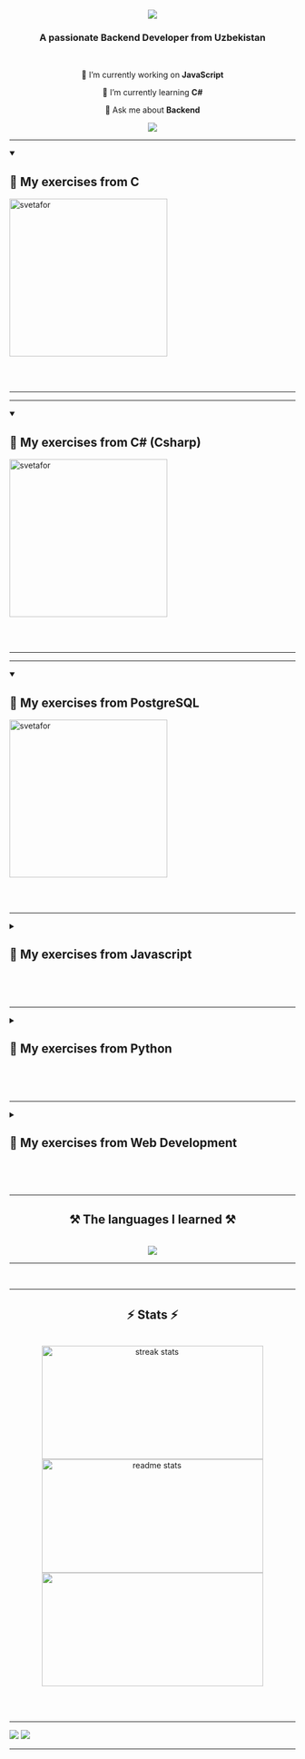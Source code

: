 

<h1 align="center">
    <img src="https://readme-typing-svg.herokuapp.com/?font=Righteous&size=35&center=true&vCenter=true&width=500&height=70&duration=4000&lines=Hi+There!+👋;+I'm+Sadullayev+Javohir!+😉;" />
</h1>

<h3 align="center">A passionate  Backend Developer from Uzbekistan</h3>

<br/>

<div align="center">
 
 🔭 I’m currently working on **JavaScript**
 
 🌱 I’m currently learning **C#**

💬 Ask me about **Backend**
 </div>
 
<div align="center"> 
  <a href="mailto:javohirsadullayev2024@gmail.com">
    <img src="https://img.shields.io/badge/Gmail-333333?style=for-the-badge&logo=gmail&logoColor=red" />
  </a>
</div>
<hr/>
 <details open> 
  <summary><h2>📘 My exercises from C</h2></summary>
     <div align="left">
        <!-- 1 -->
         <a href="https://github.com/Sadullayev-Javohir/Cprogramminglanguage"><img width="278" src="https://denvercoder1-github-readme-stats.vercel.app/api/pin/?username=Sadullayev-Javohir&repo=Cprogramminglanguage&theme=react&bg_color=1F222E&title_color=F85D7F&hide_border=true&icon_color=F8D866&show_icons=false" alt="svetafor"></a> 	 
    </div>
 </details>

<br/><br/>


 <hr/>

<hr/>
 <details open> 
  <summary><h2>📘 My exercises from C#  (Csharp)</h2></summary>
     <div align="left">
        <!-- 1 -->
         <a href="https://github.com/Sadullayev-Javohir/CsharpLearning"><img width="278" src="https://denvercoder1-github-readme-stats.vercel.app/api/pin/?username=Sadullayev-Javohir&repo=CsharpLearning&theme=react&bg_color=1F222E&title_color=F85D7F&hide_border=true&icon_color=F8D866&show_icons=false" alt="svetafor"></a> 	 
    </div>
 </details>

<br/><br/>


 <hr/>

 <hr/>
 <details open> 
  <summary><h2>📘 My exercises from PostgreSQL</h2></summary>
     <div align="left">
        <!-- 1 -->
         <a href="https://github.com/Sadullayev-Javohir/PostgreSQL"><img width="278" src="https://denvercoder1-github-readme-stats.vercel.app/api/pin/?username=Sadullayev-Javohir&repo=PostgreSQL&theme=react&bg_color=1F222E&title_color=F85D7F&hide_border=true&icon_color=F8D866&show_icons=false" alt="svetafor"></a> 	 
    </div>
 </details>

<br/><br/>


 <hr/>
 <details close> 
  <summary><h2>📘 My exercises from Javascript</h2></summary>
     <div align="left">
        <!-- 1 -->
         <a href="https://github.com/Sadullayev-Javohir/svetafor"><img width="278" src="https://denvercoder1-github-readme-stats.vercel.app/api/pin/?username=Sadullayev-Javohir&repo=svetafor&theme=react&bg_color=1F222E&title_color=F85D7F&hide_border=true&icon_color=F8D866&show_icons=false" alt="svetafor"></a> 	 
    </div>
 </details>

<br/><br/>


 <hr/>
 <details close> 
  <summary><h2>📘 My exercises from Python</h2></summary>
     <div align="left">
        <!-- 1 -->
         <a href="https://github.com/Sadullayev-Javohir/chiziqli_masalalar"><img width="278" src="https://denvercoder1-github-readme-stats.vercel.app/api/pin/?username=Sadullayev-Javohir&repo=chiziqli_masalalar&theme=react&bg_color=1F222E&title_color=F85D7F&hide_border=true&icon_color=F8D866&show_icons=false" alt="chiziqli_masalalar"></a> <!--2--> <a href="https://github.com/Sadullayev-Javohir/bool"><img width="278" src="https://denvercoder1-github-readme-stats.vercel.app/api/pin/?username=Sadullayev-Javohir&repo=bool&theme=react&bg_color=1F222E&title_color=F85D7F&hide_border=true&icon_color=F8D866&show_icons=false" alt="readme-typing-svg"></a> <!--3--> <a href="https://github.com/Sadullayev-Javohir/butun_sonlar"><img width="278" src="https://denvercoder1-github-readme-stats.vercel.app/api/pin/?username=Sadullayev-Javohir&repo=butun_sonlar&theme=react&bg_color=1F222E&title_color=F85D7F&hide_border=true&icon_color=F8D866&show_icons=false" alt="readme-typing-svg"></a> <!--4--> <a href="https://github.com/Sadullayev-Javohir/Python_6exercise"><img width="278" src="https://denvercoder1-github-readme-stats.vercel.app/api/pin/?username=Sadullayev-Javohir&repo=Python_6exercise&theme=react&bg_color=1F222E&title_color=F85D7F&hide_border=true&icon_color=F8D866&show_icons=false" alt="readme-typing-svg"></a> <!--5--> <a href="https://github.com/Sadullayev-Javohir/o-zgaruvchilar"><img width="278" src="https://denvercoder1-github-readme-stats.vercel.app/api/pin/?username=Sadullayev-Javohir&repo=o-zgaruvchilar&theme=react&bg_color=1F222E&title_color=F85D7F&hide_border=true&icon_color=F8D866&show_icons=false" alt="readme-typing-svg"></a> <!--6--> <a href="https://github.com/Sadullayev-Javohir/ifelseexercise"><img width="278" src="https://denvercoder1-github-readme-stats.vercel.app/api/pin/?username=Sadullayev-Javohir&repo=ifelseexercise&theme=react&bg_color=1F222E&title_color=F85D7F&hide_border=true&icon_color=F8D866&show_icons=false" alt="readme-typing-svg"></a> <!--7--><a href="https://github.com/Sadullayev-Javohir/list"><img width="278" src="https://denvercoder1-github-readme-stats.vercel.app/api/pin/?username=Sadullayev-Javohir&repo=list&theme=react&bg_color=1F222E&title_color=F85D7F&hide_border=true&icon_color=F8D866&show_icons=false" alt="readme-typing-svg"></a>  <!--8--><a href="https://github.com/Sadullayev-Javohir/kabisa"><img width="278" src="https://denvercoder1-github-readme-stats.vercel.app/api/pin/?username=Sadullayev-Javohir&repo=kabisa&theme=react&bg_color=1F222E&title_color=F85D7F&hide_border=true&icon_color=F8D866&show_icons=false" alt="readme-typing-svg"></a> <!--9--><a href="https://github.com/Sadullayev-Javohir/tuple"><img width="278" src="https://denvercoder1-github-readme-stats.vercel.app/api/pin/?username=Sadullayev-Javohir&repo=tuple&theme=react&bg_color=1F222E&title_color=F85D7F&hide_border=true&icon_color=F8D866&show_icons=false" alt="readme-typing-svg"></a>  <!--10--><a href="https://github.com/Sadullayev-Javohir/for"><img width="278" src="https://denvercoder1-github-readme-stats.vercel.app/api/pin/?username=Sadullayev-Javohir&repo=for&theme=react&bg_color=1F222E&title_color=F85D7F&hide_border=true&icon_color=F8D866&show_icons=false" alt="readme-typing-svg"></a> <!--11--><a href="https://github.com/Sadullayev-Javohir/ifelse2"><img width="278" src="https://denvercoder1-github-readme-stats.vercel.app/api/pin/?username=Sadullayev-Javohir&repo=ifelse2&theme=react&bg_color=1F222E&title_color=F85D7F&hide_border=true&icon_color=F8D866&show_icons=false" alt="readme-typing-svg"></a> <!--12--><a href="https://github.com/Sadullayev-Javohir/while"><img width="278" src="https://denvercoder1-github-readme-stats.vercel.app/api/pin/?username=Sadullayev-Javohir&repo=while&theme=react&bg_color=1F222E&title_color=F85D7F&hide_border=true&icon_color=F8D866&show_icons=false" alt="readme-typing-svg"></a> <!--13--><a href="https://github.com/Sadullayev-Javohir/while1"><img width="278" src="https://denvercoder1-github-readme-stats.vercel.app/api/pin/?username=Sadullayev-Javohir&repo=while1&theme=react&bg_color=1F222E&title_color=F85D7F&hide_border=true&icon_color=F8D866&show_icons=false" alt="readme-typing-svg"></a> <!--14--><a href="https://github.com/Sadullayev-Javohir/while2"><img width="278" src="https://denvercoder1-github-readme-stats.vercel.app/api/pin/?username=Sadullayev-Javohir&repo=while2&theme=react&bg_color=1F222E&title_color=F85D7F&hide_border=true&icon_color=F8D866&show_icons=false" alt="readme-typing-svg"></a> <!--15--><a href="https://github.com/Sadullayev-Javohir/for2"><img width="278" src="https://denvercoder1-github-readme-stats.vercel.app/api/pin/?username=Sadullayev-Javohir&repo=for2&theme=react&bg_color=1F222E&title_color=F85D7F&hide_border=true&icon_color=F8D866&show_icons=false" alt="readme-typing-svg"></a> 	<!--16--><a href="https://github.com/Sadullayev-Javohir/for3"><img width="278" src="https://denvercoder1-github-readme-stats.vercel.app/api/pin/?username=Sadullayev-Javohir&repo=for3&theme=react&bg_color=1F222E&title_color=F85D7F&hide_border=true&icon_color=F8D866&show_icons=false" alt="readme-typing-svg"></a> 	<!--17--><a href="https://github.com/Sadullayev-Javohir/for4"><img width="278" src="https://denvercoder1-github-readme-stats.vercel.app/api/pin/?username=Sadullayev-Javohir&repo=for4&theme=react&bg_color=1F222E&title_color=F85D7F&hide_border=true&icon_color=F8D866&show_icons=false" alt="readme-typing-svg"></a> <!--18--><a href="https://github.com/Sadullayev-Javohir/set"><img width="278" src="https://denvercoder1-github-readme-stats.vercel.app/api/pin/?username=Sadullayev-Javohir&repo=set&theme=react&bg_color=1F222E&title_color=F85D7F&hide_border=true&icon_color=F8D866&show_icons=false" alt="readme-typing-svg"></a> 	<!--19--><a href="https://github.com/Sadullayev-Javohir/dictionary"><img width="278" src="https://denvercoder1-github-readme-stats.vercel.app/api/pin/?username=Sadullayev-Javohir&repo=dictionary&theme=react&bg_color=1F222E&title_color=F85D7F&hide_border=true&icon_color=F8D866&show_icons=false" alt="readme-typing-svg"></a> <!-- 20 --><a href="https://github.com/Sadullayev-Javohir/Function"><img width="278" src="https://denvercoder1-github-readme-stats.vercel.app/api/pin/?username=Sadullayev-Javohir&repo=Function&theme=react&bg_color=1F222E&title_color=F85D7F&hide_border=true&icon_color=F8D866&show_icons=false" alt="readme-typing-svg"></a>  <!-- 21 --><a href="https://github.com/Sadullayev-Javohir/Funksiya-2"><img width="278" src="https://denvercoder1-github-readme-stats.vercel.app/api/pin/?username=Sadullayev-Javohir&repo=Funksiya-2&theme=react&bg_color=1F222E&title_color=F85D7F&hide_border=true&icon_color=F8D866&show_icons=false" alt="readme-typing-svg"></a> 	<!-- 22 --><a href="https://github.com/Sadullayev-Javohir/Function3"><img width="278" src="https://denvercoder1-github-readme-stats.vercel.app/api/pin/?username=Sadullayev-Javohir&repo=Function3&theme=react&bg_color=1F222E&title_color=F85D7F&hide_border=true&icon_color=F8D866&show_icons=false" alt="readme-typing-svg"></a>  <!-- 22 --><a href="https://github.com/Sadullayev-Javohir/Function4"><img width="278" src="https://denvercoder1-github-readme-stats.vercel.app/api/pin/?username=Sadullayev-Javohir&repo=Function4&theme=react&bg_color=1F222E&title_color=F85D7F&hide_border=true&icon_color=F8D866&show_icons=false" alt="readme-typing-svg"></a> 		<!-- 23 --><a href="https://github.com/Sadullayev-Javohir/contact"><img width="278" src="https://denvercoder1-github-readme-stats.vercel.app/api/pin/?username=Sadullayev-Javohir&repo=contact&theme=react&bg_color=1F222E&title_color=F85D7F&hide_border=true&icon_color=F8D866&show_icons=false" alt="readme-typing-svg"></a> 		<!-- 24 --><a href="https://github.com/Sadullayev-Javohir/math"><img width="278" src="https://denvercoder1-github-readme-stats.vercel.app/api/pin/?username=Sadullayev-Javohir&repo=math&theme=react&bg_color=1F222E&title_color=F85D7F&hide_border=true&icon_color=F8D866&show_icons=false" alt="readme-typing-svg"></a> 	<!-- 25 --><a href="https://github.com/Sadullayev-Javohir/recursive"><img width="278" src="https://denvercoder1-github-readme-stats.vercel.app/api/pin/?username=Sadullayev-Javohir&repo=recursive&theme=react&bg_color=1F222E&title_color=F85D7F&hide_border=true&icon_color=F8D866&show_icons=false" alt="readme-typing-svg"></a> 	<!-- 26 --><a href="https://github.com/Sadullayev-Javohir/avtoNumber"><img width="278" src="https://denvercoder1-github-readme-stats.vercel.app/api/pin/?username=Sadullayev-Javohir&repo=avtoNumber&theme=react&bg_color=1F222E&title_color=F85D7F&hide_border=true&icon_color=F8D866&show_icons=false" alt="readme-typing-svg"></a> 	<!-- 27 --><a href="https://github.com/Sadullayev-Javohir/ALGORITM"><img width="278" src="https://denvercoder1-github-readme-stats.vercel.app/api/pin/?username=Sadullayev-Javohir&repo=ALGORITM&theme=react&bg_color=1F222E&title_color=F85D7F&hide_border=true&icon_color=F8D866&show_icons=false" alt="readme-typing-svg"></a> 		 
    </div>
 </details>

<br/><br/>

<hr/>
 
 <details close> 
  <summary><h2>📘 My exercises from Web Development</h2></summary>
     <div align="left">
         <!--1-->
 <a href="https://github.com/Sadullayev-Javohir/BookSpace"><img width="278" src="https://denvercoder1-github-readme-stats.vercel.app/api/pin/?username=Sadullayev-Javohir&repo=BookSpace&theme=react&bg_color=1F222E&title_color=F85D7F&hide_border=true&icon_color=F8D866&show_icons=false" alt="readme-typing-svg"></a> <!--2--> <a href="https://github.com/Sadullayev-Javohir/assignmentTable"><img width="278" src="https://denvercoder1-github-readme-stats.vercel.app/api/pin/?username=Sadullayev-Javohir&repo=assignmentTable&theme=react&bg_color=1F222E&title_color=F85D7F&hide_border=true&icon_color=F8D866&show_icons=false" alt="readme-typing-svg"></a> <!--3--> <a href="https://github.com/Sadullayev-Javohir/table3"><img width="278" src="https://denvercoder1-github-readme-stats.vercel.app/api/pin/?username=Sadullayev-Javohir&repo=table3&theme=react&bg_color=1F222E&title_color=F85D7F&hide_border=true&icon_color=F8D866&show_icons=false" alt="readme-typing-svg"></a> <!--4--><a href="https://github.com/Sadullayev-Javohir/register"><img width="278" src="https://denvercoder1-github-readme-stats.vercel.app/api/pin/?username=Sadullayev-Javohir&repo=register&theme=react&bg_color=1F222E&title_color=F85D7F&hide_border=true&icon_color=F8D866&show_icons=false" alt="readme-typing-svg"></a> <!--5--><a href="https://github.com/Sadullayev-Javohir/kabisa_js"><img width="278" src="https://denvercoder1-github-readme-stats.vercel.app/api/pin/?username=Sadullayev-Javohir&repo=kabisa_js&theme=react&bg_color=1F222E&title_color=F85D7F&hide_border=true&icon_color=F8D866&show_icons=false" alt="readme-typing-svg"></a> <!--6--><a href="https://github.com/Sadullayev-Javohir/formandtable"><img width="278" src="https://denvercoder1-github-readme-stats.vercel.app/api/pin/?username=Sadullayev-Javohir&repo=formandtable&theme=react&bg_color=1F222E&title_color=F85D7F&hide_border=true&icon_color=F8D866&show_icons=false" alt="readme-typing-svg"></a> <!--7--><a href="https://github.com/Sadullayev-Javohir/header_form_table"><img width="278" src="https://denvercoder1-github-readme-stats.vercel.app/api/pin/?username=Sadullayev-Javohir&repo=header_form_table&theme=react&bg_color=1F222E&title_color=F85D7F&hide_border=true&icon_color=F8D866&show_icons=false" alt="readme-typing-svg"></a> <!--8--><a href="https://github.com/Sadullayev-Javohir/astudio"><img width="278" src="https://denvercoder1-github-readme-stats.vercel.app/api/pin/?username=Sadullayev-Javohir&repo=astudio&theme=react&bg_color=1F222E&title_color=F85D7F&hide_border=true&icon_color=F8D866&show_icons=false" alt="readme-typing-svg"></a> 
         <!--9--><a href="https://github.com/Sadullayev-Javohir/Firelinks"><img width="278" src="https://denvercoder1-github-readme-stats.vercel.app/api/pin/?username=Sadullayev-Javohir&repo=Firelinks&theme=react&bg_color=1F222E&title_color=F85D7F&hide_border=true&icon_color=F8D866&show_icons=false" alt="readme-typing-svg"></a> <!--10--><a href="https://github.com/Sadullayev-Javohir/GamesHub"><img width="278" src="https://denvercoder1-github-readme-stats.vercel.app/api/pin/?username=Sadullayev-Javohir&repo=GamesHub&theme=react&bg_color=1F222E&title_color=F85D7F&hide_border=true&icon_color=F8D866&show_icons=false" alt="readme-typing-svg"></a> <!--11--><a href="https://github.com/Sadullayev-Javohir/Efood"><img width="278" src="https://denvercoder1-github-readme-stats.vercel.app/api/pin/?username=Sadullayev-Javohir&repo=Efood&theme=react&bg_color=1F222E&title_color=F85D7F&hide_border=true&icon_color=F8D866&show_icons=false" alt="readme-typing-svg"></a> <!--12--><a href="https://github.com/Sadullayev-Javohir/Travel"><img width="278" src="https://denvercoder1-github-readme-stats.vercel.app/api/pin/?username=Sadullayev-Javohir&repo=Travel&theme=react&bg_color=1F222E&title_color=F85D7F&hide_border=true&icon_color=F8D866&show_icons=false" alt="readme-typing-svg"></a> <!--13--><a href="https://github.com/Sadullayev-Javohir/notPortfolio"><img width="278" src="https://denvercoder1-github-readme-stats.vercel.app/api/pin/?username=Sadullayev-Javohir&repo=notPortfolio&theme=react&bg_color=1F222E&title_color=F85D7F&hide_border=true&icon_color=F8D866&show_icons=false" alt="readme-typing-svg"></a> <!--14--><a href="https://github.com/Sadullayev-Javohir/crappo"><img width="278" src="https://denvercoder1-github-readme-stats.vercel.app/api/pin/?username=Sadullayev-Javohir&repo=crappo&theme=react&bg_color=1F222E&title_color=F85D7F&hide_border=true&icon_color=F8D866&show_icons=false" alt="readme-typing-svg"></a> <!--15--><a href="https://github.com/Sadullayev-Javohir/vping"><img width="278" src="https://denvercoder1-github-readme-stats.vercel.app/api/pin/?username=Sadullayev-Javohir&repo=vping&theme=react&bg_color=1F222E&title_color=F85D7F&hide_border=true&icon_color=F8D866&show_icons=false" alt="readme-typing-svg"></a> <!--16--><a href="https://github.com/Sadullayev-Javohir/dashboard"><img width="278" src="https://denvercoder1-github-readme-stats.vercel.app/api/pin/?username=Sadullayev-Javohir&repo=dashboard&theme=react&bg_color=1F222E&title_color=F85D7F&hide_border=true&icon_color=F8D866&show_icons=false" alt="readme-typing-svg"></a> <!--17--><a href="https://github.com/Sadullayev-Javohir/CARD"><img width="278" src="https://denvercoder1-github-readme-stats.vercel.app/api/pin/?username=Sadullayev-Javohir&repo=CARD&theme=react&bg_color=1F222E&title_color=F85D7F&hide_border=true&icon_color=F8D866&show_icons=false" alt="readme-typing-svg"></a> <!--18--><a href="https://github.com/Sadullayev-Javohir/calculator"><img width="278" src="https://denvercoder1-github-readme-stats.vercel.app/api/pin/?username=Sadullayev-Javohir&repo=calculator&theme=react&bg_color=1F222E&title_color=F85D7F&hide_border=true&icon_color=F8D866&show_icons=false" alt="readme-typing-svg"></a> <!--19--><a href="https://github.com/Sadullayev-Javohir/flex1.1"><img width="278" src="https://denvercoder1-github-readme-stats.vercel.app/api/pin/?username=Sadullayev-Javohir&repo=flex1.1&theme=react&bg_color=1F222E&title_color=F85D7F&hide_border=true&icon_color=F8D866&show_icons=false" alt="readme-typing-svg"></a> <!--20--><a href="https://github.com/Sadullayev-Javohir/flex3"><img width="278" src="https://denvercoder1-github-readme-stats.vercel.app/api/pin/?username=Sadullayev-Javohir&repo=flex3&theme=react&bg_color=1F222E&title_color=F85D7F&hide_border=true&icon_color=F8D866&show_icons=false" alt="readme-typing-svg"></a> <!--21--><a href="https://github.com/Sadullayev-Javohir/flex_project"><img width="278" src="https://denvercoder1-github-readme-stats.vercel.app/api/pin/?username=Sadullayev-Javohir&repo=flex_project&theme=react&bg_color=1F222E&title_color=F85D7F&hide_border=true&icon_color=F8D866&show_icons=false" alt="readme-typing-svg"></a> <!--22--><a href="https://github.com/Sadullayev-Javohir/flex4.1"><img width="278" src="https://denvercoder1-github-readme-stats.vercel.app/api/pin/?username=Sadullayev-Javohir&repo=flex4.1&theme=react&bg_color=1F222E&title_color=F85D7F&hide_border=true&icon_color=F8D866&show_icons=false" alt="readme-typing-svg"></a> <!--23--><a href="https://github.com/Sadullayev-Javohir/flex-complex"><img width="278" src="https://denvercoder1-github-readme-stats.vercel.app/api/pin/?username=Sadullayev-Javohir&repo=flex-complex&theme=react&bg_color=1F222E&title_color=F85D7F&hide_border=true&icon_color=F8D866&show_icons=false" alt="readme-typing-svg"></a> <!--24--><a href="https://github.com/Sadullayev-Javohir/flex-complex-2"><img width="278" src="https://denvercoder1-github-readme-stats.vercel.app/api/pin/?username=Sadullayev-Javohir&repo=flex-complex-2&theme=react&bg_color=1F222E&title_color=F85D7F&hide_border=true&icon_color=F8D866&show_icons=false" alt="readme-typing-svg"></a> <!--25--><a href="https://github.com/Sadullayev-Javohir/Chocolate"><img width="278" src="https://denvercoder1-github-readme-stats.vercel.app/api/pin/?username=Sadullayev-Javohir&repo=Chocolate&theme=react&bg_color=1F222E&title_color=F85D7F&hide_border=true&icon_color=F8D866&show_icons=false" alt="readme-typing-svg"></a> <!--26--><a href="https://github.com/Sadullayev-Javohir/easyFigma"><img width="278" src="https://denvercoder1-github-readme-stats.vercel.app/api/pin/?username=Sadullayev-Javohir&repo=easyFigma&theme=react&bg_color=1F222E&title_color=F85D7F&hide_border=true&icon_color=F8D866&show_icons=false" alt="readme-typing-svg"></a> <!--27--><a href="https://github.com/Sadullayev-Javohir/workhub"><img width="278" src="https://denvercoder1-github-readme-stats.vercel.app/api/pin/?username=Sadullayev-Javohir&repo=workhub&theme=react&bg_color=1F222E&title_color=F85D7F&hide_border=true&icon_color=F8D866&show_icons=false" alt="readme-typing-svg"></a> <!--28--><a href="https://github.com/Sadullayev-Javohir/TripGoal"><img width="278" src="https://denvercoder1-github-readme-stats.vercel.app/api/pin/?username=Sadullayev-Javohir&repo=TripGoal&theme=react&bg_color=1F222E&title_color=F85D7F&hide_border=true&icon_color=F8D866&show_icons=false" alt="readme-typing-svg"></a> <!--29--><a href="https://github.com/Sadullayev-Javohir/CSS"><img width="278" src="https://denvercoder1-github-readme-stats.vercel.app/api/pin/?username=Sadullayev-Javohir&repo=CSS&theme=react&bg_color=1F222E&title_color=F85D7F&hide_border=true&icon_color=F8D866&show_icons=false" alt="readme-typing-svg"></a> 
    </div>
 </details>

 <br/><br/>

<hr/>
<h2 align="center">⚒️ The languages ​​I learned ⚒️</h2>
<br/>
<div align="center">
    <img src="https://skillicons.dev/icons?i=bootstrap,py,kali,linkedin,linux,html,css,vscode,js,github,figma,tailwind,git,cs" /><br>
</div>

<hr></hr>

<br/>
<hr/>
<h2 align="center">⚡ Stats ⚡</h2>
<br>
<div align=center>
  <img width=390 height = 200 src="https://github-readme-streak-stats-salesp07.vercel.app/?user=Sadullayev-Javohir&count_private=true&theme=react&border_radius=10" alt="streak stats"/>
  <img width=390 height = 200 src="https://github-readme-stats-salesp07.vercel.app/api?username=Sadullayev-Javohir&count_private=true&show_icons=true&theme=react&rank_icon=github&border_radius=10" alt="readme stats" />
  <br/>
    <img width=390 height = 200 src='https://github-readme-stats.vercel.app/api/top-langs/?username=Sadullayev-Javohir&theme=vue-dark&show_icons=true&hide_border=true&layout=compact' />
</div>

<br/><br/>

<hr/>
<a width = 390 height = 200 href="https://wakatime.com"><img src="https://wakatime.com/share/@ea99f606-f394-4982-9cc4-d033945b2a0a/001728b0-165d-460d-8447-9e25635e59bb.png" /></a>
<a href="https://wakatime.com"><img src="https://wakatime.com/share/@ea99f606-f394-4982-9cc4-d033945b2a0a/af7edd62-61cf-4198-8838-3634041b2d74.png" /></a>
<hr/>
